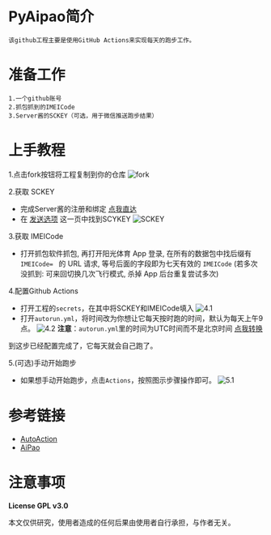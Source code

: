 # PyAipao简介
    该github工程主要是使用GitHub Actions来实现每天的跑步工作。
# 准备工作
    1.一个github账号
    2.抓包抓到的IMEICode
    3.Server酱的SCKEY（可选，用于微信推送跑步结果）
#  上手教程
1.点击fork按钮将工程复制到你的仓库 
![fork](https://gitee.com/luoboQuQ/PyAipao/raw/main/IMAGE/Fork.png)

2.获取 SCKEY
- 完成Server酱的注册和绑定 [点我直达](http://sc.ftqq.com)
- 在 [发送选项](http://sc.ftqq.com/?c=code) 这一页中找到SCYKEY
![SCKEY](https://gitee.com/luoboQuQ/PyAipao/raw/main/IMAGE/SCKEY.png)

3.获取 IMEICode
- 打开抓包软件抓包, 再打开阳光体育 App 登录, 在所有的数据包中找后缀有 `IMEICode= ` 的 URL 请求, 等号后面的字段即为七天有效的 `IMEICode` (若多次没抓到: 可来回切换几次飞行模式, 杀掉 App 后台重复尝试多次)

4.配置Github Actions
- 打开工程的`secrets`，在其中将SCKEY和IMEICode填入
![4.1](https://gitee.com/luoboQuQ/PyAipao/raw/main/IMAGE/4.1.png)
- 打开`autorun.yml`，将时间改为你想让它每天按时跑的时间，默认为每天上午9点。
![4.2](https://gitee.com/luoboQuQ/PyAipao/raw/main/IMAGE/4.2.png)
  **注意**：`autorun.yml`里的时间为UTC时间而不是北京时间 [点我转换](http://www.timebie.com/cn/universalbeijing.php)

到这步已经配置完成了，它每天就会自己跑了。

5.(可选)手动开始跑步
- 如果想手动开始跑步，点击`Actions`，按照图示步骤操作即可。
![5.1](https://gitee.com/luoboQuQ/PyAipao/raw/main/IMAGE/5.1.png)

# 参考链接
- [AutoAction](https://github.com/Saujyun/AutoAction)
- [AiPao](https://github.com/LiaoGuoYin/AiPao)

# 注意事项
**License GPL v3.0**

本文仅供研究，使用者造成的任何后果由使用者自行承担，与作者无关。